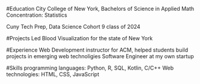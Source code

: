 #Education
City College of New York, Bachelors of Science in Applied Math
Concentration: Statistics

Cuny Tech Prep, Data Science Cohort 9 class of 2024

#Projects
Led Blood Visualization for the state of New York

#Experience
Web Development instructor for ACM, helped students build projects in emerging web technoligies
Software Engineer at my own startup 

#Skills
programming languages: Python, R, SQL, Kotlin, C/C++
Web technologies: HTML, CSS, JavaScript
